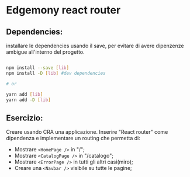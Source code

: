 # Edgemony react router

## Dependencies:

installare le dependencies usando il save, per evitare di avere dipenzenze ambigue all'interno del progetto.

```bash

npm install --save [lib]
npm install -D [lib] #dev dependencies

# or

yarn add [lib]
yarn add -D [lib]

```

## Esercizio:

Creare usando CRA una applicazione. Inserire "React router" come dipendenza e implementare un routing che permetta di:

- Mostrare `<HomePage />` in "/";
- Mostrare `<CatalogPage />` in "/catalogo";
- Mostrare `<ErrorPage />` in tutti gli altri casi(miro);
- Creare una `<Navbar />` visibile su tutte le pagine;
